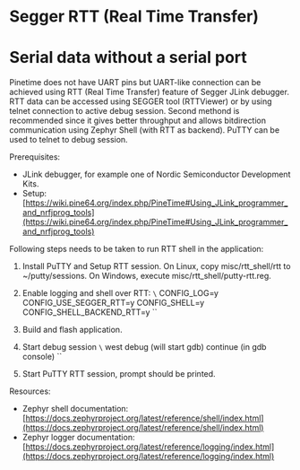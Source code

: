 # Segger RTT (Real Time Transfer)

# Serial data without a serial port

Pinetime does not have UART pins but UART-like connection can be achieved using RTT (Real Time Transfer)
feature of Segger JLink debugger. RTT data can be accessed using SEGGER tool (RTTViewer) or by using
telnet connection to active debug session. Second methond is recommended since it gives better throughput
and allows bitdirection communication using Zephyr Shell (with RTT as backend). PuTTY can be used to
telnet to debug session.

Prerequisites:
- JLink debugger, for example one of Nordic Semiconductor Development Kits.
- Setup: [https://wiki.pine64.org/index.php/PineTime#Using_JLink_programmer_and_nrfjprog_tools](https://wiki.pine64.org/index.php/PineTime#Using_JLink_programmer_and_nrfjprog_tools)

Following steps needs to be taken to run RTT shell in the application:
1. Install PuTTY and Setup RTT session. On Linux, copy misc/rtt_shell/rtt to ~/putty/sessions. On Windows,
execute misc/rtt_shell/putty-rtt.reg.
2. Enable logging and shell over RTT:
`\`
CONFIG_LOG=y
CONFIG_USE_SEGGER_RTT=y
CONFIG_SHELL=y
CONFIG_SHELL_BACKEND_RTT=y
\``


1. Build and flash application.

4. Start debug session
`\`
west debug (will start gdb)
continue (in gdb console)
\``
5. Start PuTTY RTT session, prompt should be printed.

Resources:
- Zephyr shell documentation: [https://docs.zephyrproject.org/latest/reference/shell/index.html](https://docs.zephyrproject.org/latest/reference/shell/index.html)
- Zephyr logger documentation: [https://docs.zephyrproject.org/latest/reference/logging/index.html](https://docs.zephyrproject.org/latest/reference/logging/index.html)
